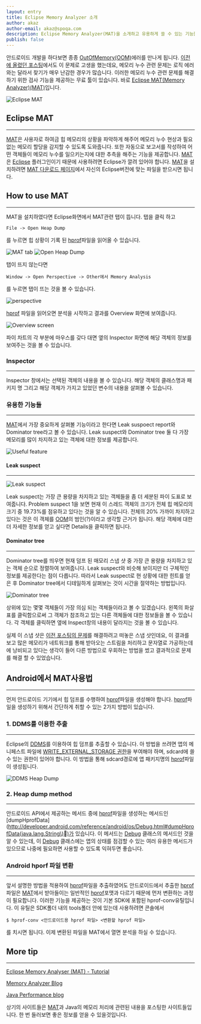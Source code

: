 ```yaml
---
layout: entry
title: Eclipse Memory Analyzer 소개
author: akaz
author-email: akaz@spoqa.com
description: Eclipse Memory Analyzer(MAT)을 소개하고 유용하게 쓸 수 있는 기능들을 알아봅니다.
publish: false
---
```


안드로이드 개발을 하다보면 종종 [OutOfMemory(OOM)][OOM]에러를 만나게 됩니다. [이전에 올렸던 포스팅](http://spoqa.github.com/2012/01/09/using-gson-in-android.html)에서도 이 문제로 고생을 했는데요, 메모리 누수 관련 문제는 로직 에러와는 달라서 찾기가 매우 난감한 경우가 많습니다. 이러한 메모리 누수 관련 문제를 해결하기 위한 검사 기능을 제공하는 무료 툴이 있습니다. 바로 [Eclipse MAT(Memory Analyzer)(MAT)][MAT]입니다.

![Eclipse MAT](/images/eclipse-mat/mat_thumb.png)

## Eclipse MAT
---
[MAT]은 사용자로 하여금 힙 메모리의 상황을 파악하게 해주어 메모리 누수 현상과 필요없는 메모리 할당을 감지할 수 있도록 도와줍니다. 또한 자동으로 보고서를 작성하여 어떤 객체들이 메모리 누수를 일으키는지에 대한 추측을 해주는 기능을 제공합니다. [MAT]은 [Eclipse] 플러그인이기 때문에 사용하려면 Eclipse가 깔려 있어야 합니다. [MAT]을 설치하려면 [MAT 다운로드 페이지](http://eclipse.org/mat/downloads.php)에서 자신의 Eclipse버전에 맞는 파일을 받으시면 됩니다. 

## How to use MAT
---
MAT을 설치하였다면 Eclipse화면에서 MAT관련 탭이 뜹니다. 탭을 클릭 하고 
     
    File -> Open Heap Dump

를 누르면 힙 상황이 기록 된 [hprof]파일을 읽어올 수 있습니다.

![MAT tab](/images/eclipse-mat/mat_tab.png)
![Open Heap Dump](/images/eclipse-mat/open_heapdump.png)

탭이 뜨지 않는다면 

    Window -> Open Perspective -> Other에서 Memory Analysis

를 누르면 탭이 뜨는 것을 볼 수 있습니다.

![perspective](/images/eclipse-mat/perspective_memory_analysis.png)

[hprof] 파일을 읽어오면 분석을 시작하고 결과를 Overview 화면에 보여줍니다. 

![Overview screen](/images/eclipse-mat/overview.png)

파이 차트의 각 부분에 마우스를 갖다 대면 옆의 Inspector 화면에 해당 객체의 정보를 보여주는 것을 볼 수 있습니다.

### Inspector
---
Inspector 창에서는 선택된 객체의 내용을 볼 수 있습니다. 해당 객체의 클래스명과 패키지 명 그리고 해당 객체가 가지고 있었던 변수의 내용을 살펴볼 수 있습니다.

### 유용한 기능들
---
[MAT]에서 가장 중요하게 살펴볼 기능이라고 한다면 Leak suspoect report와 Dominator tree라고 볼 수 있습니다. Leak suspect와 Dominator tree 둘 다 가장 메모리를 많이 차지하고 있는 객체에 대한 정보를 제공합니다.

![Useful feature](/images/eclipse-mat/overview_useful_method.png)

#### Leak suspect
---

![Leak suspect](/images/eclipse-mat/leak_suspect.png)

Leak suspect는 가장 큰 용량을 차지하고 있는 객체들을 좀 더 세분된 파이 도표로 보여줍니다. Problem suspect 1을 보면 현재 이 스레드 객체의 크기가 전체 힙 메모리의 크기 중 19.73%를 점유하고 있다는 것을 알 수 있습니다. 전체의 20% 가까이 차지하고 있다는 것은 이 객체를 [OOM]의 범인(?)이라고 생각할 근거가 됩니다. 해당 객체에 대한 더 자세한 정보를 얻고 싶다면 Details을 클릭하면 됩니다.

#### Dominator tree
---
Dominator tree를 띄우면 현재 덤프 된 매모리 스냅 샷 중 가장 큰 용량을 차지하고 있는 객체 순으로 정렬하여 보여줍니다. Leak suspect와 비슷해 보이지만 더 구체적인 정보를 제공한다는 점이 다릅니다. 따라서 Leak suspect로 현 상황에 대한 힌트를 얻은 후 Dominator tree에서 디테일하게 살펴보는 것이 시간을 절약하는 방법입니다. 

![Dominator tree](/images/eclipse-mat/dominator_tree.png)

상위에 있는 몇몇 객체들이 가장 의심 되는 객체들이라고 볼 수 있겠습니다. 왼쪽의 화살표를 클릭함으로써 그 객체가 참조하고 있는 다른 객체들에 대한 정보들을 볼 수 있습니다. 각 객체를 클릭하면 옆에 Inspect창의 내용이 달라지는 것을 볼 수 있습니다.

실제 이 스냅 샷은 [이전 포스팅의 문제](http://spoqa.github.com/2012/01/09/using-gson-in-android.html)를 해결하려고 떠놓은 스냅 샷인데요, 이 결과를 보고 많은 메모리가 네트워크를 통해 받아오는 스트림을 처리하고 문자열로 가공하는데에 낭비되고 있다는 생각이 들어 다른 방법으로 우회하는 방법을 썼고 결과적으로 문제를 해결 할 수 있었습니다.

## Android에서 MAT사용법
---
먼저 안드로이드 기기에서 힙 덤프를 수행하여 [hprof]파일을 생성해야 합니다. [hprof]파일을 생성하기 위해서 간단하게 취할 수 있는 2가지 방법이 있습니다.

### 1. DDMS를 이용한 추출
---
Eclipse의 [DDMS]를 이용하여 힙 덤프를 추출할 수 있습니다. 아 방법을 쓰려면 앱의 메니페스트 파일에 [WRITE_EXTERNAL_STORAGE 권한](http://developer.android.com/reference/android/Manifest.permission.html#WRITE_EXTERNAL_STORAGE)을 부여해야 하며, sdcard에 쓸 수 있는 권한이 있어야 합니다. 이 방법을 통해 sdcard경로에 앱 패키지명의 [hprof]파일이 생성됩니다.

![DDMS Heap Dump](/images/eclipse-mat/ddms_heapdump.png)

### 2. Heap dump method
---
안드로이드 API에서 제공하는 메서드 중에 [hprof]파일을 생성하는 메서드인 [dumpHprofData](http://developer.android.com/reference/android/os/Debug.html#dumpHprofData(java.lang.String\))가 있습니다. 이 메서드는 [Debug] 클래스의 메서드인 것을 알 수 있는데, 이 [Debug] 클래스에는 앱의 상태를 점검할 수 있는 여러 유용한 메서드가 있으므로 나중에 필요하면 사용할 수 있도록 익혀두면 좋습니다.

### Android hporf 파일 변환
---
앞서 설명한 방법을 적용하여 [hprof]파일을 추출하였어도 안드로이드에서 추출한 [hprof]파일은 [MAT]에서 받아들이는 일반적인 [hprof]포맷과 다르기 때문에 먼저 변환하는 과정이 필요합니다. 이러한 기능을 제공하는 것이 기본 SDK에 포함된 hprof-conv유틸입니다. 이 유틸은 SDK폴더 내의 tools폴더 안에 있는데 사용하려면 콘솔에서

    $ hprof-conv <안드로이드용 hprof 파일> <변환할 hprof 파일>

를 치시면 됩니다. 이제 변환된 파일을 MAT에서 열면 분석을 하실 수 있습니다.

## More tip
---

[Eclipse Memory Analyser (MAT) - Tutorial](http://www.vogella.de/articles/EclipseMemoryAnalyser/article.html)

[Memory Analyzer Blog](http://memoryanalyzer.blogspot.com/2010/01/heap-dump-analysis-with-memory-analyzer.html)

[Java Performance blog](http://kohlerm.blogspot.com/search/label/memory)

상기의 사이트들은 [MAT]과 Java의 메모리 처리에 관련된 내용을 포스팅한 사이트들입니다. 한 번 들러보면 좋은 정보를 얻을 수 있을것입니다.

[Eclipse]: http://www.eclipse.org/
[MAT]: http://eclipse.org/mat/
[OOM]: http://developer.android.com/reference/java/lang/OutOfMemoryError.html 
[Debug]: http://developer.android.com/reference/android/os/Debug.html
[DDMS]: http://developer.android.com/guide/developing/debugging/ddms.html
[hprof]: http://java.sun.com/developer/technicalArticles/Programming/HPROF.html